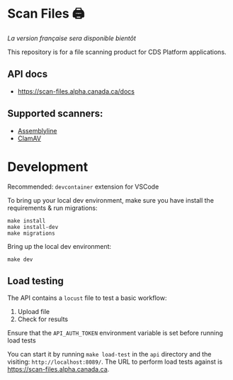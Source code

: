 # Scan Files 🖨️

_La version française sera disponible bientôt_

This repository is for a file scanning product for CDS Platform applications.

## API docs
- https://scan-files.alpha.canada.ca/docs


## Supported scanners:
- [Assemblyline](https://cybercentrecanada.github.io/assemblyline4_docs/)
- [ClamAV](https://www.clamav.net/)

# Development
Recommended: `devcontainer` extension for VSCode

To bring up your local dev environment, make sure you have install the requirements & run migrations:
```
make install
make install-dev
make migrations
```

Bring up the local dev environment:
```
make dev
```

## Load testing
The API contains a `locust` file to test a basic workflow:

1. Upload file
2. Check for results

Ensure that the `API_AUTH_TOKEN` environment variable is set before running load tests

You can start it by running `make load-test` in the `api` directory and the visiting: `http://localhost:8089/`. The URL to perform load tests against is https://scan-files.alpha.canada.ca.

